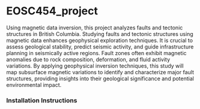 # EOSC454_project

Using magnetic data inversion, this project analyzes faults and tectonic structures in British Columbia. Studying faults and tectonic structures using magnetic data enhances geophysical exploration techniques. It is crucial to assess geological stability, predict seismic activity, and guide infrastructure planning in seismically active regions. Fault zones often exhibit magnetic anomalies due to rock composition, deformation, and fluid activity variations. By applying geophysical inversion techniques, this study will map subsurface magnetic variations to identify and characterize major fault structures, providing insights into their geological significance and potential environmental impact.

### Installation Instructions



